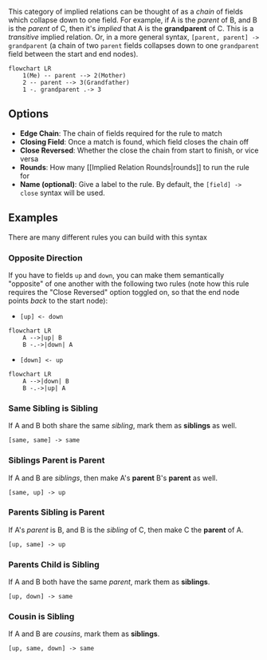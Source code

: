 This category of implied relations can be thought of as a _chain_ of fields which collapse down to one field. For example, if A is the _parent_ of B, and B is the _parent_ of C, then it's _implied_ that A is the **grandparent** of C. This is a _transitive_ implied relation. Or, in a more general syntax, `[parent, parent] -> grandparent` (a chain of two `parent` fields collapses down to one `grandparent` field between the start and end nodes).

```mermaid
flowchart LR
	1(Me) -- parent --> 2(Mother)
	2 -- parent --> 3(Grandfather)
	1 -. grandparent .-> 3
```

## Options

- **Edge Chain**: The chain of fields required for the rule to match
- **Closing Field**: Once a match is found, which field closes the chain off
- **Close Reversed**: Whether the close the chain from start to finish, or vice versa
- **Rounds**: How many [[Implied Relation Rounds|rounds]] to run the rule for
- **Name (optional)**: Give a label to the rule. By default, the `[field] -> close` syntax will be used.

## Examples

There are many different rules you can build with this syntax

### Opposite Direction

If you have to fields `up` and `down`, you can make them semantically "opposite" of one another with the following two rules (note how this rule requires the "Close Reversed" option toggled on, so that the end node points _back_ to the start node):

- `[up] <- down`

```mermaid
flowchart LR
	A -->|up| B
	B -.->|down| A
```

- `[down] <- up`

```mermaid
flowchart LR
	A -->|down| B
	B -.->|up| A
```

### Same Sibling is Sibling

If A and B both share the same _sibling_, mark them as **siblings** as well.

`[same, same] -> same`

### Siblings Parent is Parent

If A and B are _siblings_, then make A's **parent** B's **parent** as well.

`[same, up] -> up`

### Parents Sibling is Parent

If A's _parent_ is B, and B is the _sibling_ of C, then make C the **parent** of A.

`[up, same] -> up`

### Parents Child is Sibling

If A and B both have the same _parent_, mark them as **siblings**.

`[up, down] -> same`

### Cousin is Sibling

If A and B are _cousins_, mark them as **siblings**.

`[up, same, down] -> same`
